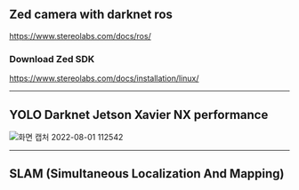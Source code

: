## Zed camera with darknet ros
https://www.stereolabs.com/docs/ros/
### Download Zed SDK
https://www.stereolabs.com/docs/installation/linux/

______
## YOLO Darknet Jetson Xavier NX performance
![화면 캡처 2022-08-01 112542](https://user-images.githubusercontent.com/88171531/182060504-8189a68d-8294-4507-839d-2bea65214239.png)
______
## SLAM (Simultaneous Localization And Mapping)
